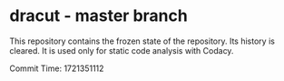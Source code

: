 # dracut - master branch

This repository contains the frozen state of the repository.
Its history is cleared. It is used only for static code
analysis with Codacy.

Commit Time: 1721351112